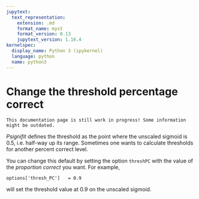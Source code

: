 ```yaml
---
jupytext:
  text_representation:
    extension: .md
    format_name: myst
    format_version: 0.13
    jupytext_version: 1.16.4
kernelspec:
  display_name: Python 3 (ipykernel)
  language: python
  name: python3
---
```


# Change the threshold percentage correct 

```{warning}
This documentation page is still work in progress! Some information might be outdated.
```

*Psignifit* defines the threshold as the point where the unscaled
sigmoid is 0.5, i.e. half-way up its range. 
Sometimes one wants to calculate thresholds for another percent correct level. 

You can change this default by setting the option `threshPC` with the value
of the *proportion correct* you want. For example,

```
options['thresh_PC']   = 0.9
```

will set the threshold value at 0.9 on the unscaled sigmoid.


